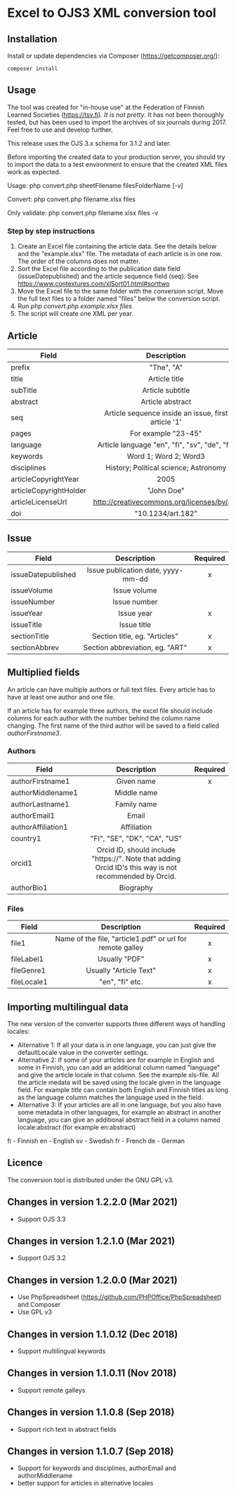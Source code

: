 # Excel to OJS3 XML conversion tool

## Installation

Install or update dependencies via Composer (https://getcomposer.org/):

    composer install

## Usage 
The tool was created for "in-house use" at the Federation of Finnish Learned Societies (https://tsv.fi). *It is not pretty*. It has not been thoroughly tested, but has been used to import the archives of six journals during 2017. Feel free to use and develop further.

This release uses the OJS 3.x schema for 3.1.2 and later.

Before importing the created data to your production server, you should try to import the data to a test environment to ensure that the created XML files work as expected.

Usage:
    php convert.php sheetFilename filesFolderName [-v]

Convert:
    php convert.php filename.xlsx files

Only validate:
    php convert.php filename.xlsx files -v


### Step by step instructions
1. Create an Excel file containing the article data. See the details below and the "example.xlsx" file. The metadata of each article is in one row. The order of the columns does not matter. 
2. Sort the Excel file according to the publication date field (issueDatepublished) and the article sequence field (seq). See https://www.contextures.com/xlSort01.html#sorttwo
3. Move the Excel file to the same folder with the conversion script. Move the full text files to a folder named "files" below the conversion script.
4. Run *php convert.php example.xlsx files*
5. The script will create one XML per year.

## Article
| Field | Description |  Required|
|----------|:--------:|:--------:|
| prefix |  "The", "A" |  |
| title |  Article title | x |
| subTitle |  Article subtitle |   |
| abstract|  Article abstract |   |
| seq |  Article sequence inside an issue, first article '1' | x  |
| pages| For example "23-45"  |  |
| language| Article language "en", "fi", "sv", "de", "fr"  |  |
| keywords| Word 1; Word 2; Word3 |  |
| disciplines| History; Political science; Astronomy |  |
| articleCopyrightYear| 2005 |  |
| articleCopyrightHolder| "John Doe" |  |
| articleLicenseUrl| http://creativecommons.org/licenses/by/4.0 |  |
| doi| "10.1234/art.182" |  |

## Issue
| Field | Description |  Required|
|----------|:--------:|:--------:|
| issueDatepublished |  Issue publication date, yyyy-mm-dd | x |
| issueVolume |  Issue volume |  |
| issueNumber |  Issue number |  |
| issueYear |  Issue year | x |
| issueTitle |  Issue title |  |
| sectionTitle |  Section title, eg. "Articles" | x  |
| sectionAbbrev |  Section abbreviation, eg. "ART" | x  |

## Multiplied fields
An article can have multiple authors or full text files. Every article has to have at least one author and one file.

If an article has for example three authors, the excel file should include columns for each author with the number behind the column name changing. The first name of the third author will be saved to a field called *authorFirstname3*.

### Authors
| Field | Description |  Required|
|----------|:--------:|:--------:|
| authorFirstname1|  Given name | x |
| authorMiddlename1|  Middle name |  |
| authorLastname1|  Family name |   |
| authorEmail1|  Email |  |
| authorAffiliation1|  Affiliation |   |
| country1|  "FI", "SE", "DK", "CA", "US" |   |
| orcid1|  Orcid ID, should include "https://". Note that adding Orcid ID's this way is not recommended by Orcid. |   |
| authorBio1|  Biography |   |

### Files
| Field | Description |  Required|
|----------|:--------:|:--------:|
| file1|  Name of the file, "article1.pdf" or url for remote galley| x |
| fileLabel1|  Usually "PDF"| x |
| fileGenre1|  Usually "Article Text"| x |
| fileLocale1|  "en", "fi" etc. | x |

## Importing multilingual data

The new version of the converter supports three different ways of handling locales:
- Alternative 1: If all your data is in one language, you can just give the defaultLocale value in the converter settings.
- Alternative 2: If some of your articles are for example in English and some in Finnish, you can add an additional column named "language" and give the article locale in that column. See the example xls-file. All the article medata will be saved using the locale given in the language field. For example *title* can contain both English and Finnish titles as long as the language column matches the language used in the field.
- Alternative 3: If your articles are all in one language, but you also have some metadata in other languages, for example an abstract in another language, you can give an additional abstract field in a column named locale:abstract (for example en:abstract)


fi - Finnish
en - English
sv - Swedish
fr - French
de - German

## Licence
The conversion tool is distributed under the GNU GPL v3.

## Changes in version 1.2.2.0 (Mar 2021)
- Support OJS 3.3

## Changes in version 1.2.1.0 (Mar 2021)
- Support OJS 3.2

## Changes in version 1.2.0.0 (Mar 2021)
- Use PhpSpreadsheet (https://github.com/PHPOffice/PhpSpreadsheet) and Composer
- Use GPL v3

## Changes in version 1.1.0.12 (Dec 2018)
- Support multilingual keywords

## Changes in version 1.1.0.11 (Nov 2018)
- Support remote galleys

## Changes in version 1.1.0.8 (Sep 2018)
- Support rich text in abstract fields

## Changes in version 1.1.0.7 (Sep 2018)
- Support for keywords and disciplines, authorEmail and authorMiddlename
- better support for articles in alternative locales

